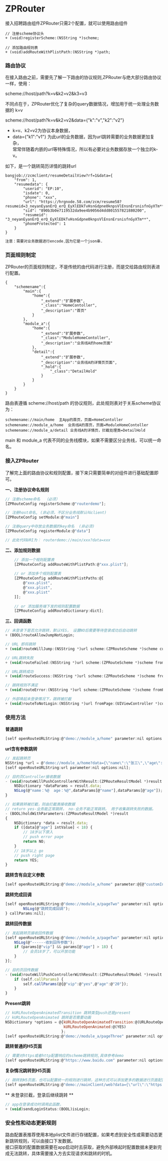 # ZPRouter


接入招聘路由组件ZPRouter只需2个配置，就可以使用路由组件

````
// 注册scheme协议头
+ (void)registerScheme:(NSString *)scheme;

// 添加路由规则表
+ (void)addRouteWithPlistPath:(NSString *)path;
````



### 路由协议
在接入路由之前，需要先了解一下路由的协议规则,ZPRouter与绝大部分路由协议一样，使用：

scheme://host/path?k=v&k2=v2&k3=v3

不同点在于，ZPRouter优化了复杂的query数据情况，增加用于统一处理业务数据的
k=v

scheme://host/path?k=v&k2=v2&data={"k":"v","k2":"v2"}  

- k=v、k2=v2为协议本身数据，  
- data={"k1":"v1"}  为此url的业务数据，因为url跳转需要的业务数据更加复杂，  
常常伴随着内嵌的url等特殊情况，所以有必要对业务数据存放一个独立的k-v。

如下，是一个跳转简历详情的跳转url
````
bangjob://zcmclient/resumeDetailView?rf=1&data={
	"from": 1,
	"resumedata": {
		"userid": "EP:10",
		"isdate": 0,
		"phone": "xxx",
		"url": "https://hrgnode.58.com/zcm/resume58?resumeid=3_neyanEyanErQ_erQ_EyXlEDkTvHsnGdpne0knpsVlEnsnErsnisfnGyXTm**",
		"sid": "890b3b0e7119532da9ee4b9056d4dd801557821880200",
		"resumeid": "3_neyanEyanErQ_erQ_EyXlEDkTvHsnGdpne0knpsVlEnsnErsnisfnGyXTm**",
		"phoneProtected": 1
	}
}
````

```css
注意：需要对业务数据进行encode,因为它是一个json串.
```



### 页面规则制定
ZPRouter的页面规则制定，不是传统的由代码进行注册，而是交给路由规则表进行配置。  

````
{
    "schemename":{
        "main":{
            "home":{
                "_extend":"扩展参数",
                "_class":"HomeContoller",
                "_description":"首页"
            }
        },
        "module_a":{
            "home":{
                "_extend":"扩展参数",
                "_class":"ModuleHomeContoller",
                "_description":"业务线A的home页面"
            },
            "detail":{
                "_extend":"扩展参数",
                "_description":"业务线A的详情页页面",
                "_hold":{
                    "_class":"DetailHold"
                }
            }
        }
    }
}
````
 路由表遵循 scheme://host/path 的协议规则，此处规则表对于关系scheme协议为： 
 ```
 schemename://main/home  主App的首页，页面=HomeContoller 
 schemename://module_a/home  业务线A的首页，页面=ModuleHomeContoller
 schemename://module_a/detail 业务线A的详情页，拦截处理类=DetailHold  
```
main 和 module_a 代表不同的业务线模块，如果不需要区分业务线，可以统一命名。  
  
    
    
### 接入ZPRouter
了解完上面的路由协议和规则配置，接下来只需要简单的对组件进行基础配置即可。  

**一、注册协议命名规则**  
```js
// 注册scheme命名  （必须）
[ZPRouteConfig registerScheme:@"routerdemo"];

// 注册host命名, (非必须，不区分业务线默认叫client)
[ZPRouteConfig setModule:@"main"]

// 注册query中存放业务数据的key命名  (非必须)
[ZPRouteConfig registerModule:@"data"]

// 此处代码URI为： routerdemo://main/xxx?data=xxx
```

**二、添加规则数据**
```js
    // 添加一个规则配置表
    [ZPRouteConfig addRouteWithPlistPath:@"xxx.plist"];
    
    // or 添加多个规则配置表
    [ZPRouteConfig addRouteWithPlistPaths:@[
        @"xxx.plist",
        @"xxx.plist",
        @"xxx.plist"
    ]];
    
    // or 添加服务端下发的规则配置数据
    [ZPRouteConfig addRouteDictionary:dict];
```


**三、回调函数**
```js
// 未登录下是否允许跳转，默认YES， 设置NO后需要等待登录成功后自动跳转
+ (BOOL)routeAllowJumpNotLogin;

// URL 即将跳转
+ (void)routeWillJump:(NSString *)url scheme:(ZPRouteScheme *)scheme customInfo:(NSDictionary *)customInfo;

// URL跳转失败
+ (void)routeFailed:(NSString *)url scheme:(ZPRouteScheme *)scheme fromPage:(UIViewController *)controller;

// URL跳转成功
+ (void)routeSuccess:(NSString *)url scheme:(ZPRouteScheme *)scheme fromPage:(UIViewController *)controller;

// 跳转规则不满足
+ (void)routeError:(NSString *)url scheme:(ZPRouteScheme *)scheme fromPage:(UIViewController *)controller;

// 外部唤起未登录情况下，跳转被拦截
+ (void)routeToNotLogin:(NSString *)url fromPage:(UIViewController *)controller from:(URLRouteFromType)from;
```


### 使用方法
**普通跳转**
```js
[self openRouteURLString:@"demo://module_a/home" parameter:nil options:nil];
```

**url含有参数跳转**
```js
// 发起跳转页
NSString *url = @"demo://module_a/home?data={\"name\":\"张三\",\"age\":\"20\"}";
[self openRouteURLString:url parameter:nil options:nil];

// 目的页Controller接收数据
- (void)routeWillPushControllerWithResult:(ZPRouteResultModel *)result {
    NSDictionary *dataParams = result.data;
    NSLog(@"name：%@  age：%@",dataParams[@"name"],dataParams[@"age"]);
}

// 如果跳转被拦截，则由拦截类接收数据
// return yes-业务能正常跳转， no-业务不能正常跳转。 用于收集跳转失败的数据。
- (BOOL)holdWithParameters:(ZPRouteResultModel *)result
{
    NSDictionary *data = result.data;
    if ([data[@"age"] intValue] < 18) {
        // 18岁以下禁入
        // push error page
        return NO;
    }
    // 18岁以上 go
    // push right page
    return YES;
}
```

**跳转含有自定义参数**
```js
[self openRouteURLString:@"demo://module_a/home" parameter:@{@"customInfo":@"自定义数据"} options:nil];
```

**跳转完成回调**
```js
[self openRouteURLString:@"demo://module_a/pageTwo" parameter:nil options:nil completion:^{
        NSLog(@"跳转完成回调");
} callParams:nil];
```

**跳转回传数据**
```js
// 发起跳转页接收回传数据
[self openRouteURLString:@"demo://module_a/pageTwo" parameter:nil options:nil completion:nil callParams:^(NSDictionary * _Nonnull params) {
    NSLog(@"------收到回传参数");
    if (params[@"vip"] && params[@"age"] > 18) {
        // 会员18岁了，可以开放功能
    }
}];

// 目的页回传数据
- (void)routeWillPushControllerWithResult:(ZPRouteResultModel *)result {
    if (self.callParams) {
        self.callParams(@{@"vip":@"yes",@"age":@"20"});
    }
}
```

**Present跳转**
```js
// kURLRouteOpenAnimatedTransition 跳转类型push还是present
// kURLRouteOpenAnimated 跳转是否需要动画
NSDictionary *options = @{kURLRouteOpenAnimatedTransition:@(URLRouteOpenAnimatedPresent),
                          kURLRouteOpenAnimated:@(YES)
                         };
[self openRouteURLString:@"demo://module_a/pageThree" parameter:nil options:options];
```


**跳转普通的H5页面**
```js
// 需要对https或者http配置响应的scheme跳转规则,具体参考demo
[self openRouteURLString:@"https://www.baidu.com" parameter:nil options:nil];
```


**复杂情况跳转到H5页面**
```js
// 跳转到H5页面，也可以配置统一的规则进行跳转，这种方式可以添加更多的数据进行页面配置。
[self openRouteURLString:@"demo://mainClient/web?data={\"url\":\"https://www.baidu.com\",\"title\":\"web标题\"}" parameter:nil options:nil];
```


** 未登录拦截，登录后继续跳转 **
```js
// app在登录成功时调用此函数，
+ (void)sendLoginStatus:(BOOL)isLogin;
```

### 安全性和动态更新规则
路由配置表推荐使用本地plist文件进行存储配置，如果考虑到安全性或需要动态更新跳转规则，可以由接口下发数据。  
接口获取的配置数据需要在app启动时去获取，避免外部唤起时配置数据未更新完成无法跳转，具体需要接入方去实现请求和跳转的时机。


